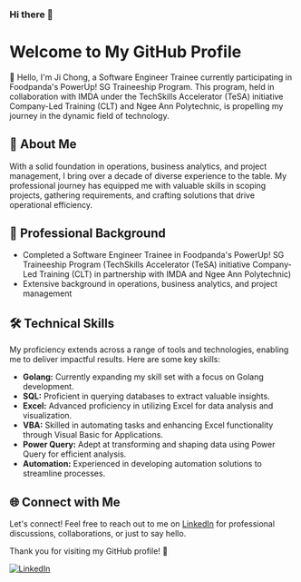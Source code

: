 ### Hi there 👋

<!--
**jichong-tay/jichong-tay** is a ✨ _special_ ✨ repository because its `README.md` (this file) appears on your GitHub profile.

Here are some ideas to get you started:

- 🔭 I’m currently working on ...
- 🌱 I’m currently learning ...
- 👯 I’m looking to collaborate on ...
- 🤔 I’m looking for help with ...
- 💬 Ask me about ...
- 📫 How to reach me: ...
- 😄 Pronouns: ...
- ⚡ Fun fact: ...
-->
# Welcome to My GitHub Profile

👋 Hello, I'm Ji Chong, a Software Engineer Trainee currently participating in Foodpanda's PowerUp! SG Traineeship Program. This program, held in collaboration with IMDA under the TechSkills Accelerator (TeSA) initiative Company-Led Training (CLT) and Ngee Ann Polytechnic, is propelling my journey in the dynamic field of technology.

## 🚀 About Me

With a solid foundation in operations, business analytics, and project management, I bring over a decade of diverse experience to the table. My professional journey has equipped me with valuable skills in scoping projects, gathering requirements, and crafting solutions that drive operational efficiency.

## 💼 Professional Background

- Completed a Software Engineer Trainee in Foodpanda's PowerUp! SG Traineeship Program
  (TechSkills Accelerator (TeSA) initiative Company-Led Training (CLT) in partnership with IMDA and Ngee Ann Polytechnic)
- Extensive background in operations, business analytics, and project management

## 🛠️ Technical Skills

My proficiency extends across a range of tools and technologies, enabling me to deliver impactful results. Here are some key skills:

- **Golang:** Currently expanding my skill set with a focus on Golang development.
- **SQL:** Proficient in querying databases to extract valuable insights.
- **Excel:** Advanced proficiency in utilizing Excel for data analysis and visualization.
- **VBA:** Skilled in automating tasks and enhancing Excel functionality through Visual Basic for Applications.
- **Power Query:** Adept at transforming and shaping data using Power Query for efficient analysis.
- **Automation:** Experienced in developing automation solutions to streamline processes.


## 🌐 Connect with Me

Let's connect! Feel free to reach out to me on [LinkedIn](https://www.linkedin.com/in/jichong-tay/) for professional discussions, collaborations, or just to say hello.

Thank you for visiting my GitHub profile! 🙌

[![LinkedIn](https://img.shields.io/badge/LinkedIn-Connect-blue)](https://www.linkedin.com/in/jichong-tay/)
